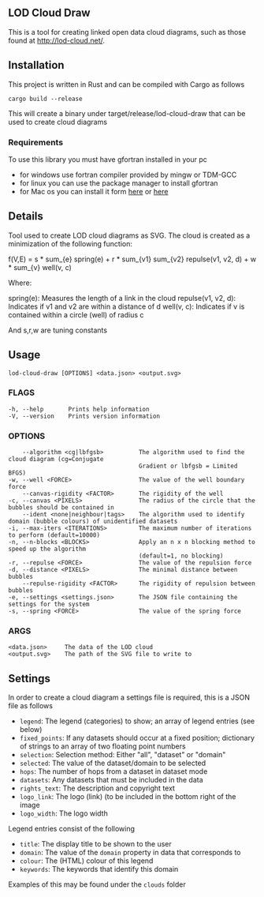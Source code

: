 LOD Cloud Draw
--------------

This is a tool for creating linked open data cloud diagrams, such as those 
found at http://lod-cloud.net/. 

## Installation

This project is written in Rust and can be compiled with Cargo as follows

    cargo build --release

This will create a binary under target/release/lod-cloud-draw that can be used 
to create cloud diagrams

### Requirements

To use this library you must have gfortran installed in your pc

* for windows use fortran compiler provided by mingw or TDM-GCC
* for linux you can use the package manager to install gfortran
* for Mac os you can install it form [here](http://hpc.sourceforge.net/) or 
    [here](http://sourceforge.net/projects/hpc/files/hpc/g95/gfortran-mlion.tar.gz)

## Details

Tool used to create LOD cloud diagrams as SVG.
The cloud is created as a minimization of the following function:

  f(V,E) = s * sum_{e} spring(e) + r * sum_{v1} sum_{v2} repulse(v1, v2, d) + 
                w * sum_{v} well(v, c)

Where:

  spring(e): Measures the length of a link in the cloud
  repulse(v1, v2, d): Indicates if v1 and v2 are within a distance of d
  well(v, c): Indicates if v is contained within a circle (well) of radius c

And s,r,w are tuning constants

## Usage
    
    lod-cloud-draw [OPTIONS] <data.json> <output.svg>

### FLAGS

    -h, --help       Prints help information
    -V, --version    Prints version information

### OPTIONS

        --algorithm <cg|lbfgsb>          The algorithm used to find the cloud diagram (cg=Conjugate
                                         Gradient or lbfgsb = Limited BFGS)
    -w, --well <FORCE>                   The value of the well boundary force
        --canvas-rigidity <FACTOR>       The rigidity of the well
    -c, --canvas <PIXELS>                The radius of the circle that the bubbles should be contained in
        --ident <none|neighbour|tags>    The algorithm used to identify domain (bubble colours) of unidentified datasets
    -i, --max-iters <ITERATIONS>         The maximum number of iterations to perform (default=10000)
    -n, --n-blocks <BLOCKS>              Apply an n x n blocking method to speed up the algorithm 
                                         (default=1, no blocking)
    -r, --repulse <FORCE>                The value of the repulsion force
    -d, --distance <PIXELS>              The minimal distance between bubbles
        --repulse-rigidity <FACTOR>      The rigidity of repulsion between bubbles
    -e, --settings <settings.json>       The JSON file containing the settings for the system
    -s, --spring <FORCE>                 The value of the spring force

### ARGS

    <data.json>     The data of the LOD cloud
    <output.svg>    The path of the SVG file to write to

## Settings

In order to create a cloud diagram a settings file is required, this is a JSON 
file as follows

* `legend`: The legend (categories) to show; an array of legend entries (see below)
* `fixed_points`: If any datasets should occur at a fixed position; dictionary
    of strings to an array of two floating point numbers
* `selection`: Selection method: Either "all", "dataset" or "domain"
* `selected`: The value of the dataset/domain to be selected
* `hops`: The number of hops from a dataset in dataset mode
* `datasets`: Any datasets that must be included in the data
* `rights_text`:  The description and copyright text
* `logo_link`: The logo (link) (to be included in the bottom right of the image
* `logo_width`: The logo width

Legend entries consist of the following

* `title`: The display title to be shown to the user
* `domain`: The value of the `domain` property in data that corresponds to
* `colour`: The (HTML) colour of this legend
* `keywords`:  The keywords that identify this domain

Examples of this may be found under the `clouds` folder
